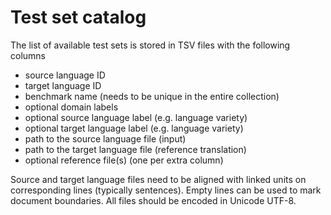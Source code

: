 
# Test set catalog

The list of available test sets is stored in TSV files with the following columns

* source language ID
* target language ID
* benchmark name (needs to be unique in the entire collection)
* optional domain labels
* optional source language label (e.g. language variety)
* optional target language label (e.g. language variety)
* path to the source language file (input)
* path to the target language file (reference translation)
* optional reference file(s) (one per extra column)


Source and target language files need to be aligned with linked units on corresponding lines (typically sentences). Empty lines can be used to mark document boundaries. All files should be encoded in Unicode UTF-8.

